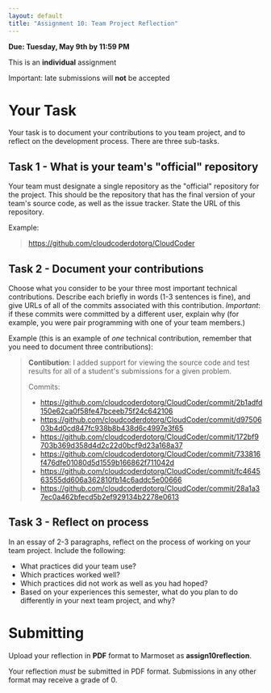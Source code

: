 ```yaml
---
layout: default
title: "Assignment 10: Team Project Reflection"
---
```


**Due: Tuesday, May 9th by 11:59 PM**

This is an **individual** assignment

Important: late submissions will **not** be accepted

Your Task
=========

Your task is to document your contributions to you team project, and to reflect on the development process. There are three sub-tasks.

Task 1 - What is your team's "official" repository
--------------------------------------------------

Your team must designate a single repository as the "official" repository for the project. This should be the repository that has the final version of your team's source code, as well as the issue tracker. State the URL of this repository.

Example:

> https://github.com/cloudcoderdotorg/CloudCoder

Task 2 - Document your contributions
------------------------------------

Choose what you consider to be your three most important technical contributions. Describe each briefly in words (1-3 sentences is fine), and give URLs of all of the commits associated with this contribution. *Important*: if these commits were committed by a different user, explain why (for example, you were pair programming with one of your team members.)

Example (this is an example of *one* technical contribution, remember that you need to document three contributions):

> **Contibution**: I added support for viewing the source code and test results for all of a student's submissions for a given problem.
>
> Commits:
>
> * <https://github.com/cloudcoderdotorg/CloudCoder/commit/2b1adfd150e62ca0f58fe47bceeb75f24c642106>
> * <https://github.com/cloudcoderdotorg/CloudCoder/commit/d9750603b4d0cd847fc938b8b438d6c4997e3f65>
> * <https://github.com/cloudcoderdotorg/CloudCoder/commit/172bf9703b369d358d4d2c22d0bcf9d23a168a37>
> * <https://github.com/cloudcoderdotorg/CloudCoder/commit/733816f476dfe01080d5d1559b166862f711042d>
> * <https://github.com/cloudcoderdotorg/CloudCoder/commit/fc464563555dd606a362810fb14c6addc5e00666>
> * <https://github.com/cloudcoderdotorg/CloudCoder/commit/28a1a37ec0a462bfecd5b2ef929134b2278e0613>

Task 3 - Reflect on process
---------------------------

In an essay of 2-3 paragraphs, reflect on the process of working on your team project. Include the following:

-   What practices did your team use?
-   Which practices worked well?
-   Which practices did not work as well as you had hoped?
-   Based on your experiences this semester, what do you plan to do differently in your next team project, and why?

Submitting
==========

Upload your reflection in **PDF** format to Marmoset as **assign10reflection**.

<div class="callout">
Your reflection <em>must</em> be submitted in PDF format.  Submissions in any other format may receive a grade of 0.
</div>
